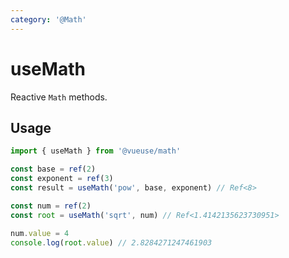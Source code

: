 ```yaml
---
category: '@Math'
---
```


# useMath

Reactive `Math` methods.

## Usage

```ts
import { useMath } from '@vueuse/math'

const base = ref(2)
const exponent = ref(3)
const result = useMath('pow', base, exponent) // Ref<8>

const num = ref(2)
const root = useMath('sqrt', num) // Ref<1.4142135623730951>

num.value = 4
console.log(root.value) // 2.8284271247461903
```
```
